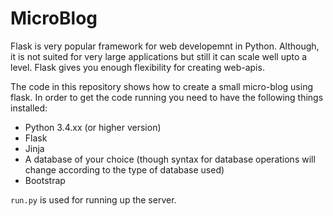 # MicroBlog

Flask is very popular framework for web developemnt in Python. Although, it is not suited for very large applications but still it can scale well upto a level. Flask gives you enough flexibility for creating web-apis.

The code in this repository shows how to create a small micro-blog using flask. In order to get the code running you need to have the following things installed:
* Python 3.4.xx (or higher version)
* Flask
* Jinja
* A database of your choice (though syntax for database operations will change according to the type of database used)
* Bootstrap

`run.py` is used for running up the server.  
